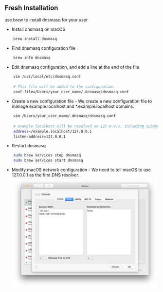 ## Fresh Installation
use brew to install dnsmasq for your user

- Install dnsmasq on macOS
```sh
    brew install dnsmasq
```
- Find dnsmasq configuration file
```sh
    brew info dnsmasq
```
- Edit dnsmasq configuration, and add a line at the end of the file
```sh
    vim /usr/local/etc/dnsmasq.conf
    
    # This file will be added to the configuration
    conf-file=/Users/your_user_name/.dnsmasq/dnsmasq.conf
```
- Create a new configuration file - 
  We create a new configuration file to manage example.localhost and *.example.localhost domains.
```sh
    vim /Users/your_user_name/.dnsmasq/dnsmasq.conf
    
    # example.localhost will be resolved as 127.0.0.1, including subdomains
    address=/example.localhost/127.0.0.1
    listen-address=127.0.0.1
```
- Restart dnsmasq
```sh
    sudo brew services stop dnsmasq
    sudo brew services start dnsmasq
```
- Modify macOS network configuration - We need to tell macOS to use 127.0.0.1 as the first DNS resolver.
![img.png](img.png)
